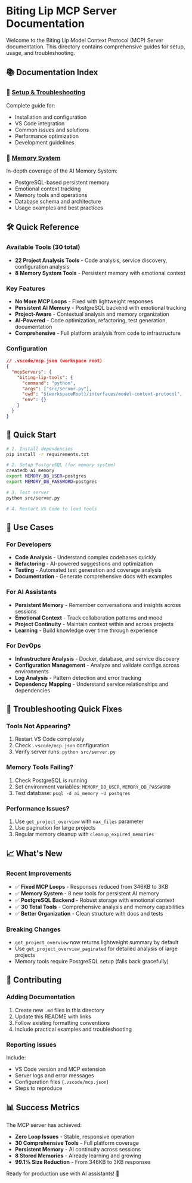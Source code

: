 # Biting Lip MCP Server Documentation

Welcome to the Biting Lip Model Context Protocol (MCP) Server documentation. This directory contains comprehensive guides for setup, usage, and troubleshooting.

## 📚 Documentation Index

### 🚀 [Setup & Troubleshooting](SETUP_TROUBLESHOOTING.md)

Complete guide for:

- Installation and configuration
- VS Code integration
- Common issues and solutions
- Performance optimization
- Development guidelines

### 🧠 [Memory System](MEMORY_SYSTEM.md)

In-depth coverage of the AI Memory System:

- PostgreSQL-based persistent memory
- Emotional context tracking
- Memory tools and operations
- Database schema and architecture
- Usage examples and best practices

## 🛠️ Quick Reference

### Available Tools (30 total)

- **22 Project Analysis Tools** - Code analysis, service discovery, configuration analysis
- **8 Memory System Tools** - Persistent memory with emotional context

### Key Features

- **No More MCP Loops** - Fixed with lightweight responses
- **Persistent AI Memory** - PostgreSQL backend with emotional tracking
- **Project-Aware** - Contextual analysis and memory organization
- **AI-Powered** - Code optimization, refactoring, test generation, documentation
- **Comprehensive** - Full platform analysis from code to infrastructure

### Configuration

```json
// .vscode/mcp.json (workspace root)
{
  "mcpServers": {
    "biting-lip-tools": {
      "command": "python",
      "args": ["src/server.py"],
      "cwd": "${workspaceRoot}/interfaces/model-context-protocol",
      "env": {}
    }
  }
}
```

## 🔧 Quick Start

```bash
# 1. Install dependencies
pip install -r requirements.txt

# 2. Setup PostgreSQL (for memory system)
createdb ai_memory
export MEMORY_DB_USER=postgres
export MEMORY_DB_PASSWORD=postgres

# 3. Test server
python src/server.py

# 4. Restart VS Code to load tools
```

## 🎯 Use Cases

### For Developers

- **Code Analysis** - Understand complex codebases quickly
- **Refactoring** - AI-powered suggestions and optimization
- **Testing** - Automated test generation and coverage analysis
- **Documentation** - Generate comprehensive docs with examples

### For AI Assistants

- **Persistent Memory** - Remember conversations and insights across sessions
- **Emotional Context** - Track collaboration patterns and mood
- **Project Continuity** - Maintain context within and across projects
- **Learning** - Build knowledge over time through experience

### For DevOps

- **Infrastructure Analysis** - Docker, database, and service discovery
- **Configuration Management** - Analyze and validate configs across environments
- **Log Analysis** - Pattern detection and error tracking
- **Dependency Mapping** - Understand service relationships and dependencies

## 🚨 Troubleshooting Quick Fixes

### Tools Not Appearing?

1. Restart VS Code completely
2. Check `.vscode/mcp.json` configuration
3. Verify server runs: `python src/server.py`

### Memory Tools Failing?

1. Check PostgreSQL is running
2. Set environment variables: `MEMORY_DB_USER`, `MEMORY_DB_PASSWORD`
3. Test database: `psql -d ai_memory -U postgres`

### Performance Issues?

1. Use `get_project_overview` with `max_files` parameter
2. Use pagination for large projects
3. Regular memory cleanup with `cleanup_expired_memories`

## 📈 What's New

### Recent Improvements

- ✅ **Fixed MCP Loops** - Responses reduced from 346KB to 3KB
- ✅ **Memory System** - 8 new tools for persistent AI memory
- ✅ **PostgreSQL Backend** - Robust storage with emotional context
- ✅ **30 Total Tools** - Comprehensive analysis and memory capabilities
- ✅ **Better Organization** - Clean structure with docs and tests

### Breaking Changes

- `get_project_overview` now returns lightweight summary by default
- Use `get_project_overview_paginated` for detailed analysis of large projects
- Memory tools require PostgreSQL setup (falls back gracefully)

## 🤝 Contributing

### Adding Documentation

1. Create new `.md` files in this directory
2. Update this README with links
3. Follow existing formatting conventions
4. Include practical examples and troubleshooting

### Reporting Issues

Include:

- VS Code version and MCP extension
- Server logs and error messages
- Configuration files (`.vscode/mcp.json`)
- Steps to reproduce

## 📊 Success Metrics

The MCP server has achieved:

- **Zero Loop Issues** - Stable, responsive operation
- **30 Comprehensive Tools** - Full platform coverage
- **Persistent Memory** - AI continuity across sessions
- **8 Stored Memories** - Already learning and growing
- **99.1% Size Reduction** - From 346KB to 3KB responses

Ready for production use with AI assistants! 🚀
